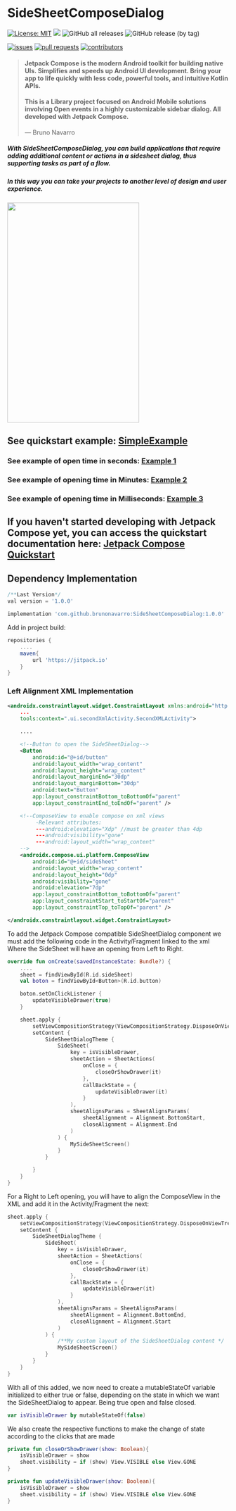 # SideSheetComposeDialog

[![License: MIT](https://img.shields.io/badge/License-MIT-yellow.svg)](https://opensource.org/licenses/MIT)
[![](https://jitpack.io/v/brunonavarro/SideSheetComposeDialog.svg)](https://jitpack.io/#brunonavarro/SideSheetComposeDialog)
![GitHub all releases](https://img.shields.io/github/downloads/brunonavarro/SideSheetComposeDialog/total)
![GitHub release (by tag)](https://img.shields.io/github/downloads/brunonavarro/SideSheetComposeDialog/1.0.0/total)


[![issues](https://img.shields.io/github/issues/brunonavarro/SideSheetComposeDialog?style=for-the-badge)](https://github.com/brunonavarro/SideSheetComposeDialog/issues)
[![pull requests](https://img.shields.io/github/issues-pr/brunonavarro/SideSheetComposeDialog?style=for-the-badge)](https://github.com/brunonavarro/SideSheetComposeDialog/pulls)
[![contributors](https://img.shields.io/github/contributors/brunonavarro/SideSheetComposeDialog?style=for-the-badge)](https://github.com/brunonavarro/SideSheetComposeDialog/graphs/contributors)

> #### Jetpack Compose is the modern Android toolkit for building native UIs. Simplifies and speeds up Android UI development. Bring your app to life quickly with less code, powerful tools, and intuitive Kotlin APIs.
> #### This is a Library project focused on Android Mobile solutions involving Open events in a highly customizable sidebar dialog. All developed with Jetpack Compose.
> — Bruno Navarro

##### With SideSheetComposeDialog, you can build applications that require adding additional content or actions in a sidesheet dialog, thus supporting tasks as part of a flow.
##### In this way you can take your projects to another level of design and user experience.


<img src="https://github.com/brunonavarro/SideSheetDialog/blob/main/SideSheetDialogCompose.jpeg" width="300" height="500" />


## See quickstart example: [SimpleExample](https://github.com/brunonavarro/SideSheetComposeDialog/blob/main/app/src/main/java/com/bruno/daniel/navarro/nunez/sidesheetdialog/MainActivity.kt)

### See example of open time in seconds: [Example 1](https://github.com/brunonavarro/SideSheetComposeDialog/blob/main/app/src/main/java/com/bruno/daniel/navarro/nunez/sidesheetdialog/MainActivity.kt)
### See example of opening time in Minutes: [Example 2](https://github.com/brunonavarro/SideSheetComposeDialog/blob/example2/app/src/main/java/com/bruno/daniel/navarro/nunez/sidesheetdialog/MainActivity.kt)
### See example of opening time in Milliseconds: [Example 3](https://github.com/brunonavarro/SideSheetComposeDialog/blob/example3/app/src/main/java/com/bruno/daniel/navarro/nunez/sidesheetdialog/MainActivity.kt)


## If you haven't started developing with Jetpack Compose yet, you can access the quickstart documentation here: [Jetpack Compose Quickstart](https://developer.android.com/jetpack/compose/setup?hl=es-419)


## Dependency Implementation
```gradle
/**Last Version*/
val version = '1.0.0'
```
```gradle
implementation 'com.github.brunonavarro:SideSheetComposeDialog:1.0.0'
```
Add in project build:
```gradle
repositories {
    ....
    maven{
        url 'https://jitpack.io'
    }
}
```

### Left Alignment XML Implementation
```xml
<androidx.constraintlayout.widget.ConstraintLayout xmlns:android="http://schemas.android.com/apk/res/android"
    ...
    tools:context=".ui.secondXmlActivity.SecondXMLActivity">

    ....

    <!--Button to open the SideSheetDialog-->
    <Button
        android:id="@+id/button"
        android:layout_width="wrap_content"
        android:layout_height="wrap_content"
        android:layout_marginEnd="30dp"
        android:layout_marginBottom="30dp"
        android:text="Button"
        app:layout_constraintBottom_toBottomOf="parent"
        app:layout_constraintEnd_toEndOf="parent" />

    <!--ComposeView to enable compose on xml views
         -Relevant attributes:
         ---android:elevation="Xdp" //must be greater than 4dp
         ---android:visibility="gone"
         ---android:layout_width="wrap_content"
    -->
    <androidx.compose.ui.platform.ComposeView
        android:id="@+id/sideSheet"
        android:layout_width="wrap_content"
        android:layout_height="0dp"
        android:visibility="gone"
        android:elevation="7dp"
        app:layout_constraintBottom_toBottomOf="parent"
        app:layout_constraintStart_toStartOf="parent"
        app:layout_constraintTop_toTopOf="parent" />

</androidx.constraintlayout.widget.ConstraintLayout>
```
To add the Jetpack Compose compatible SideSheetDialog component
we must add the following code in the Activity/Fragment linked to the xml
Where the SideSheet will have an opening from Left to Right.

```kotlin
override fun onCreate(savedInstanceState: Bundle?) {
    ....
    sheet = findViewById(R.id.sideSheet)
    val boton = findViewById<Button>(R.id.button)

    boton.setOnClickListener {
        updateVisibleDrawer(true)
    }

    sheet.apply {
        setViewCompositionStrategy(ViewCompositionStrategy.DisposeOnViewTreeLifecycleDestroyed)
        setContent {
            SideSheetDialogTheme {
                SideSheet(
                    key = isVisibleDrawer,
                    sheetAction = SheetActions(
                        onClose = {
                            closeOrShowDrawer(it)
                        },
                        callBackState = {
                            updateVisibleDrawer(it)
                        }
                    ),
                    sheetAlignsParams = SheetAlignsParams(
                        sheetAlignment = Alignment.BottomStart,
                        closeAlignment = Alignment.End
                    )
                ) {
                    MySideSheetScreen()
                }
            }

        }
    }
}
```
For a Right to Left opening, you will have to align the ComposeView in the XML and add it in the Activity/Fragment
the next:
```kotlin
sheet.apply {
    setViewCompositionStrategy(ViewCompositionStrategy.DisposeOnViewTreeLifecycleDestroyed)
    setContent {
        SideSheetDialogTheme {
            SideSheet(
                key = isVisibleDrawer,
                sheetAction = SheetActions(
                    onClose = {
                        closeOrShowDrawer(it)
                    },
                    callBackState = {
                        updateVisibleDrawer(it)
                    }
                ),
                sheetAlignsParams = SheetAlignsParams(
                    sheetAlignment = Alignment.BottomEnd,
                    closeAlignment = Alignment.Start
                )
            ) {
                /**My custom layout of the SideSheetDialog content */
                MySideSheetScreen()
            }
        }
    }
}
```
With all of this added, we now need to create a mutableStateOf variable initialized to either true or false, depending on the state
in which we want the SideSheetDialog to appear. Being true open and false closed.
```kotlin  
var isVisibleDrawer by mutableStateOf(false)
```
We also create the respective functions to make the change of state according to the clicks that are made

```kotlin
private fun closeOrShowDrawer(show: Boolean){
    isVisibleDrawer = show
    sheet.visibility = if (show) View.VISIBLE else View.GONE
}

private fun updateVisibleDrawer(show: Boolean){
    isVisibleDrawer = show
    sheet.visibility = if (show) View.VISIBLE else View.GONE
}
```


